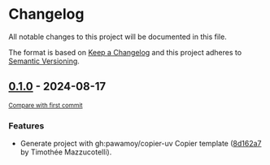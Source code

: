 # Changelog

All notable changes to this project will be documented in this file.

The format is based on [Keep a Changelog](http://keepachangelog.com/en/1.0.0/)
and this project adheres to [Semantic Versioning](http://semver.org/spec/v2.0.0.html).

<!-- insertion marker -->
## [0.1.0](https://github.com/mkdocstrings/griffe-runtime-objects/releases/tag/0.1.0) - 2024-08-17

<small>[Compare with first commit](https://github.com/mkdocstrings/griffe-runtime-objects/compare/8d162a759616f32d465f519a15a49ec0a7102b00...0.1.0)</small>

### Features

- Generate project with gh:pawamoy/copier-uv Copier template ([8d162a7](https://github.com/mkdocstrings/griffe-runtime-objects/commit/8d162a759616f32d465f519a15a49ec0a7102b00) by Timothée Mazzucotelli).
